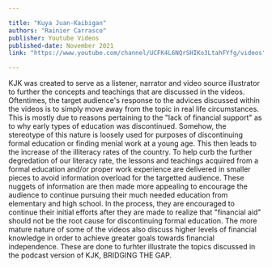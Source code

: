 ```yaml
---

title: "Kuya Juan-Kaibigan" 
authors: "Rainier Carrasco"
publisher: Youtube Videos
published-date: November 2021
link: "https://www.youtube.com/channel/UCFK4L6NQrSHIKo3LtahFYfg/videos"

---
```


KJK was created to serve as a listener, narrator and video source illustrator to further the concepts and teachings that are discussed in the videos. Oftentimes, the target audience's response to the advices discussed within the videos is to simply move away from the topic in real life circumstances. This is mostly due to reasons pertaining to the "lack of financial support" as to why early types of education was discontinued. Somehow, the stereotype of this nature is loosely used for purposes of discontinuing formal education or finding menial work at a young age. This then leads to the increase of the illiteracy rates of the country. To help curb the further degredation of our literacy rate, the lessons and teachings acquired from a formal education and/or proper work experience are delivered in smaller pieces to avoid information overload for the targetted audience. These nuggets of information are then made more appealing to encourage the audience to continue pursuing their much needed education from elementary and high school. In the process, they are encouraged to continue their initial efforts after they are made to realize that "financial aid" should not be the root cause for discontinuing formal education. The more mature nature of some of the videos also discuss higher levels of financial knowledge in order to achieve greater goals towards financial independence. These are done to furhter illustrate the topics discussed in the podcast version of KJK, BRIDGING THE GAP.
